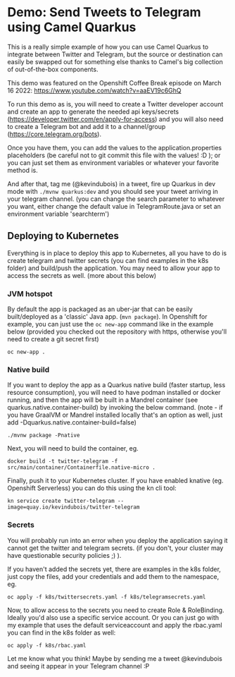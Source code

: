 # Demo: Send Tweets to Telegram using Camel Quarkus 

This is a really simple example of how you can use Camel Quarkus to integrate between Twitter and Telegram, but the source or destination can easily be swapped out for something else thanks to Camel's big collection of out-of-the-box components.

This demo was featured on the Openshift Coffee Break episode on March 16 2022: https://www.youtube.com/watch?v=aaEV19c6GhQ

To run this demo as is, you will need to create a Twitter developer account and create an app to generate the needed api keys/secrets (https://developer.twitter.com/en/apply-for-access) and you will also need to create a Telegram bot and add it to a channel/group (https://core.telegram.org/bots).

Once you have them, you can add the values to the application.properties placeholders (be careful not to git commit this file with the values! :D ); or you can just set them as environment variables or whatever your favorite method is.  

And after that, tag me (@kevindubois) in a tweet, fire up Quarkus in dev mode with `./mvnw quarkus:dev` and you should see your tweet arriving in your telegram channel.    (you can change the search parameter to whatever you want, either change the default value in TelegramRoute.java or set an environment variable 'searchterm')

## Deploying to Kubernetes

Everything is in place to deploy this app to Kubernetes, all you have to do is create telegram and twitter secrets (you can find examples in the k8s folder) and build/push the application.  You may need to allow your app to access the secrets as well.  (more about this below)

### JVM hotspot

  By default the app is packaged as an uber-jar that can be easily built/deployed as a 'classic' Java app. (`mvn package`).  In Openshift for example, you can just use the `oc new-app` command like in the example below (provided you checked out the repository with https, otherwise you'll need to create a git secret first)

`oc new-app .`

### Native build

If you want to deploy the app as a Quarkus native build (faster startup, less resource consumption), you will need to have podman installed or docker running, and then the app will be built in a Mandrel container (see quarkus.native.container-build) by invoking the below command.  (note - if you have GraalVM or Mandrel installed locally that's an option as well, just add -Dquarkus.native.container-build=false)

`./mvnw package -Pnative`

Next, you will need to build the container, eg.

`docker build -t twitter-telegram -f src/main/container/Containerfile.native-micro .`

Finally, push it to your Kubernetes cluster.  If you have enabled knative (eg. Openshift Serverless) you can do this using the kn cli tool:

`kn service create twitter-telegram --image=quay.io/kevindubois/twitter-telegram`

### Secrets

You will probably run into an error when you deploy the application saying it cannot get the twitter and telegram secrets.  (if you don't, your cluster may have questionable security policies ;) ).  

If you haven't added the secrets yet, there are examples in the k8s folder, just copy the files, add your credentials and add them to the namespace, eg. 

`oc apply -f k8s/twittersecrets.yaml -f k8s/telegramsecrets.yaml`

Now, to allow access to the secrets you need to create Role & RoleBinding.  Ideally you'd also use a specific service account.  Or you can just go with my example that uses the default serviceaccount and apply the rbac.yaml you can find in the k8s folder as well:

`oc apply -f k8s/rbac.yaml`

Let me know what you think!  Maybe by sending me a tweet @kevindubois and seeing it appear in your Telegram channel :P




